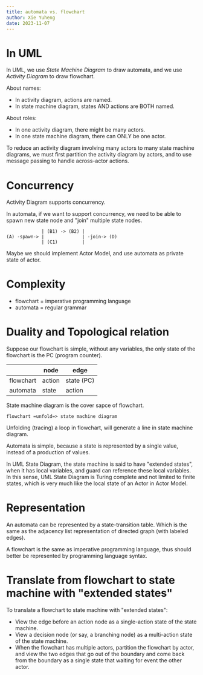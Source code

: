 ```yaml
---
title: automata vs. flowchart
author: Xie Yuheng
date: 2023-11-07
---
```


# In UML

In UML, we use _State Machine Diagram_ to draw automata,
and we use _Activity Diagram_ to draw flowchart.

About names:

- In activity diagram, actions are named.
- In state machine diagram, states AND actions are BOTH named.

About roles:

- In one activity diagram, there might be many actors.
- In one state machine diagram, there can ONLY be one actor.

To reduce an activity diagram involving many actors
to many state machine diagrams,
we must first partition the activity diagram by actors,
and to use message passing to handle across-actor actions.

# Concurrency

Activity Diagram supports concurrency.

In automata, if we want to support concurrency,
we need to be able to spawn new state node
and "join" multiple state nodes.

```
             | (B1) -> (B2) |
(A) -spawn-> |              | -join-> (D)
             | (C1)         |
```

Maybe we should implement Actor Model,
and use automata as private state of actor.

# Complexity

- flowchart = imperative programming language
- automata = regular grammar

# Duality and Topological relation

Suppose our flowchart is simple,
without any variables, the only state of
the flowchart is the PC (program counter).

|           | node   | edge       |
|-----------|--------|------------|
| flowchart | action | state (PC) |
| automata  | state  | action     |

State machine diagram is the cover sapce of flowchart.

```
flowchart =unfold=> state machine diagram
```

Unfolding (tracing) a loop in flowchart,
will generate a line in state machine diagram.

Automata is simple, because a state
is represented by a single value,
instead of a production of values.

In UML State Diagram, the state machine is said to have "extended states",
when it has local variables, and guard can reference these local variables.
In this sense, UML State Diagram is Turing complete and not limited to finite states,
which is very much like the local state of an Actor in Actor Model.

# Representation

An automata can be represented by a state-transition table.
Which is the same as the adjacency list representation
of directed graph (with labeled edges).

A flowchart is the same as imperative programming language,
thus should better be represented by programming language syntax.

# Translate from flowchart to state machine with "extended states"

To translate a flowchart to state machine with "extended states":

- View the edge before an action node as a single-action state of the state machine.
- View a decision node (or say, a branching node) as a multi-action state of the state machine.
- When the flowchart has multiple actors, partition the flowchart by actor,
  and view the two edges that go out of the boundary and come back from the boundary
  as a single state that waiting for event the other actor.
